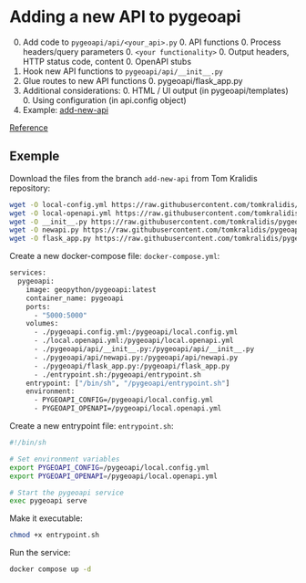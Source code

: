 # Adding a new API to pygeoapi

0. Add code to `pygeoapi/api/<your_api>.py`
    0. API functions
        0. Process headers/query parameters
        0. `<your functionality>`
        0. Output headers, HTTP status code, content
    0. OpenAPI stubs
0. Hook new API functions to `pygeoapi/api/__init__.py`
0. Glue routes to new API functions
    0. pygeoapi/flask_app.py
0. Additional considerations:
    0. HTML / UI output (in pygeoapi/templates)
    0. Using configuration (in api.config object)
0. Example: [add-new-api](https://github.com/tomkralidis/pygeoapi/tree/add-new-api)

[Reference](https://docs.google.com/presentation/d/16IP1g_MNjNRsvHEDkbrdSpU2VR5uZi9l4a8sgFC2VcA/edit#slide=id.g2eb16ef2b4c_0_0)


## Exemple

Download the files from the branch `add-new-api` from Tom Kralidis repository:

```bash
wget -O local-config.yml https://raw.githubusercontent.com/tomkralidis/pygeoapi/add-new-api/local-config.yml
wget -O local-openapi.yml https://raw.githubusercontent.com/tomkralidis/pygeoapi/add-new-api/local-openapi.yml
wget -O __init__.py https://raw.githubusercontent.com/tomkralidis/pygeoapi/add-new-api/pygeoapi/api/__init__.py
wget -O newapi.py https://raw.githubusercontent.com/tomkralidis/pygeoapi/add-new-api/pygeoapi/api/newapi.py
wget -O flask_app.py https://raw.githubusercontent.com/tomkralidis/pygeoapi/add-new-api/pygeoapi/flask_app.py

```

Create a new docker-compose file: `docker-compose.yml`:

```bash
services:
  pygeoapi:
    image: geopython/pygeoapi:latest
    container_name: pygeoapi
    ports:
      - "5000:5000"
    volumes:
      - ./pygeoapi.config.yml:/pygeoapi/local.config.yml
      - ./local.openapi.yml:/pygeoapi/local.openapi.yml
      - ./pygeoapi/api/__init__.py:/pygeoapi/api/__init__.py
      - ./pygeoapi/api/newapi.py:/pygeoapi/api/newapi.py
      - ./pygeoapi/flask_app.py:/pygeoapi/flask_app.py
      - ./entrypoint.sh:/pygeoapi/entrypoint.sh
    entrypoint: ["/bin/sh", "/pygeoapi/entrypoint.sh"]
    environment:
      - PYGEOAPI_CONFIG=/pygeoapi/local.config.yml
      - PYGEOAPI_OPENAPI=/pygeoapi/local.openapi.yml
  ```

Create a new entrypoint file: `entrypoint.sh`:

```bash
#!/bin/sh

# Set environment variables
export PYGEOAPI_CONFIG=/pygeoapi/local.config.yml
export PYGEOAPI_OPENAPI=/pygeoapi/local.openapi.yml

# Start the pygeoapi service
exec pygeoapi serve
```

Make it executable:

```bash
chmod +x entrypoint.sh
```


Run the service:

```bash
docker compose up -d
```